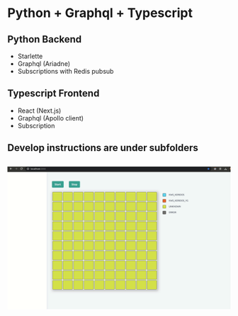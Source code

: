 # Python + Graphql + Typescript

## Python Backend
- Starlette
- Graphql (Ariadne)
- Subscriptions with Redis pubsub

## Typescript Frontend
- React (Next.js)
- Graphql (Apollo client)
- Subscription

## Develop instructions are under subfolders
##

![Demo](https://github.com/lishine/python-graphql-typescript/blob/master/demo.gif "Demo")
